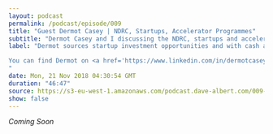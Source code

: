 ```yaml
---
layout: podcast
permalink: /podcast/episode/009
title: "Guest Dermot Casey | NDRC, Startups, Accelerator Programmes"
subtitle: "Dermot Casey and I discussing the NDRC, startups and accelerator programmes"
label: "Dermot sources startup investment opportunities and with cash and acceleration mentor them through to securing early customers and follow-on investment.

You can find Dermot on <a href='https://www.linkedin.com/in/dermotcasey/'>LinkedIn</a> and <a href='https://twitter.com/dermotcasey'>Twitter</a>
"
date: Mon, 21 Nov 2018 04:30:54 GMT
duration: "46:47"
source: https://s3-eu-west-1.amazonaws.com/podcast.dave-albert.com/009-Dermot-Casey.mp3
show: false
---
```


<i> Coming Soon </i>

